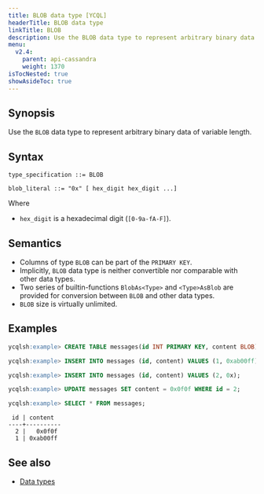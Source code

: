```yaml
---
title: BLOB data type [YCQL]
headerTitle: BLOB data type
linkTitle: BLOB
description: Use the BLOB data type to represent arbitrary binary data of variable length.
menu:
  v2.4:
    parent: api-cassandra
    weight: 1370
isTocNested: true
showAsideToc: true
---
```


## Synopsis

Use the `BLOB` data type to represent arbitrary binary data of variable length.

## Syntax

```
type_specification ::= BLOB

blob_literal ::= "0x" [ hex_digit hex_digit ...]
```

Where

- `hex_digit` is a hexadecimal digit (`[0-9a-fA-F]`).

## Semantics

- Columns of type `BLOB` can be part of the `PRIMARY KEY`.
- Implicitly, `BLOB` data type is neither convertible nor comparable with other data types.
- Two series of builtin-functions `BlobAs<Type>` and `<Type>AsBlob` are provided for conversion between `BLOB` and other data types.
- `BLOB` size is virtually unlimited.

## Examples

```sql
ycqlsh:example> CREATE TABLE messages(id INT PRIMARY KEY, content BLOB);
```

```sql
ycqlsh:example> INSERT INTO messages (id, content) VALUES (1, 0xab00ff);
```

```sql
ycqlsh:example> INSERT INTO messages (id, content) VALUES (2, 0x);
```

```sql
ycqlsh:example> UPDATE messages SET content = 0x0f0f WHERE id = 2;
```

```sql
ycqlsh:example> SELECT * FROM messages;
```

```
 id | content
----+----------
  2 |   0x0f0f
  1 | 0xab00ff
```

## See also

- [Data types](..#data-types)
